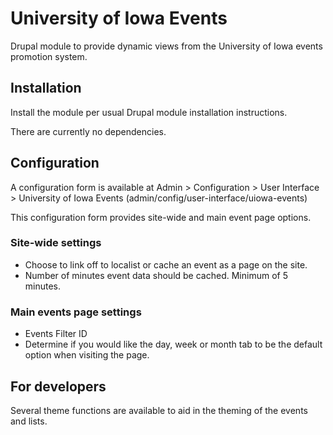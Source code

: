 # University of Iowa Events
Drupal module to provide dynamic views from the University of Iowa events promotion system.

## Installation
Install the module per usual Drupal module installation instructions.

There are currently no dependencies.

## Configuration
A configuration form is available at Admin > Configuration > User Interface >
University of Iowa Events (admin/config/user-interface/uiowa-events)

This configuration form provides site-wide and main event page options.

### Site-wide settings
* Choose to link off to localist or cache an event as a page on the site.
* Number of minutes event data should be cached. Minimum of 5 minutes.

### Main events page settings
* Events Filter ID
* Determine if you would like the day, week or month tab to be the default
option when visiting the page.

## For developers
Several theme functions are available to aid in the theming of the events and
lists.

